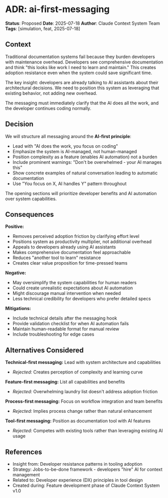 # ADR: ai-first-messaging

**Status**: Proposed
**Date**: 2025-07-18
**Author**: Claude Context System Team
**Tags**: [simulation, feat, 2025-07-18]

## Context

Traditional documentation systems fail because they burden developers with maintenance overhead. Developers see comprehensive documentation and think "this looks like work I need to learn and maintain." This creates adoption resistance even when the system could save significant time.

The key insight: developers are already talking to AI assistants about their architectural decisions. We need to position this system as leveraging that existing behavior, not adding new overhead.

The messaging must immediately clarify that the AI does all the work, and the developer continues coding normally.

## Decision

We will structure all messaging around the **AI-first principle**:
- Lead with "AI does the work, you focus on coding"
- Emphasize the system is AI-managed, not human-managed
- Position complexity as a feature (enables AI automation) not a burden
- Include prominent warnings: "Don't be overwhelmed - your AI manages this"
- Show concrete examples of natural conversation leading to automatic documentation
- Use "You focus on X, AI handles Y" pattern throughout

The opening sections will prioritize developer benefits and AI automation over system capabilities.

## Consequences

**Positive:**
- Removes perceived adoption friction by clarifying effort level
- Positions system as productivity multiplier, not additional overhead
- Appeals to developers already using AI assistants
- Makes comprehensive documentation feel approachable
- Reduces "another tool to learn" resistance
- Creates clear value proposition for time-pressed teams

**Negative:**
- May oversimplify the system capabilities for human readers
- Could create unrealistic expectations about AI automation
- Might discourage manual intervention when needed
- Less technical credibility for developers who prefer detailed specs

**Mitigations:**
- Include technical details after the messaging hook
- Provide validation checklist for when AI automation fails
- Maintain human-readable format for manual review
- Include troubleshooting for edge cases

## Alternatives Considered

**Technical-first messaging:** Lead with system architecture and capabilities
- *Rejected:* Creates perception of complexity and learning curve

**Feature-first messaging:** List all capabilities and benefits
- *Rejected:* Overwhelming laundry list doesn't address adoption friction

**Process-first messaging:** Focus on workflow integration and team benefits
- *Rejected:* Implies process change rather than natural enhancement

**Tool-first messaging:** Position as documentation tool with AI features
- *Rejected:* Competes with existing tools rather than leveraging existing AI usage

## References

- Insight from: Developer resistance patterns in tooling adoption
- Strategy: Jobs-to-be-done framework - developers "hire" AI for context management
- Related to: Developer experience (DX) principles in tool design
- Created during: Feature development phase of Claude Context System v1.0

